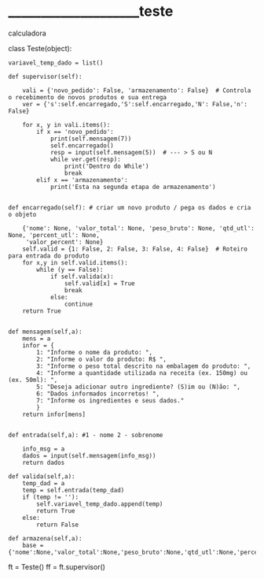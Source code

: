 # ____________________teste
calculadora


class Teste(object):


	variavel_temp_dado = list()

	def supervisor(self):

		vali = {'novo_pedido': False, 'armazenamento': False}  # Controla o recebimento de novos produtos e sua entrega
		ver = {'s':self.encarregado,'S':self.encarregado,'N': False,'n': False}

		for x, y in vali.items():
			if x == 'novo_pedido':
				print(self.mensagem(7))
				self.encarregado()
				resp = input(self.mensagem(5))  # --- > S ou N
				while ver.get(resp):
					print('Dentro do While')
					break
			elif x == 'armazenamento':
				print('Esta na segunda etapa de armazenamento')


	def encarregado(self): # criar um novo produto / pega os dados e cria o objeto

		{'nome': None, 'valor_total': None, 'peso_bruto': None, 'qtd_utl': None, 'percent_utl': None,
		 'valor_percent': None}
		self.valid = {1: False, 2: False, 3: False, 4: False}  # Roteiro para entrada do produto
		for x,y in self.valid.items():
			while (y == False):
				if self.valida(x):
					self.valid[x] = True
					break
				else:
					continue
		return True


	def mensagem(self,a):
		mens = a
		infor = {
			1: "Informe o nome da produto: ",
			2: "Informe o valor do produto: R$ ",
			3: "Informe o peso total descrito na embalagem do produto: ",
			4: "Informe a quantidade utilizada na receita (ex. 150mg) ou (ex. 50ml): ",
			5: "Deseja adicionar outro ingrediente? (S)im ou (N)ão: ",
			6: "Dados informados incorretos! ",
			7: "Informe os ingredientes e seus dados."
			}
		return infor[mens]


	def entrada(self,a): #1 - nome 2 - sobrenome

		info_msg = a
		dados = input(self.mensagem(info_msg))
		return dados

	def valida(self,a):
		temp_dad = a
		temp = self.entrada(temp_dad)
		if (temp != ''):
			self.variavel_temp_dado.append(temp)
			return True
		else:
			return False

	def armazena(self,a):
		base = {'nome':None,'valor_total':None,'peso_bruto':None,'qtd_utl':None,'percent_utl':None,'valor_percent':None}


ft = Teste()
ff = ft.supervisor()
